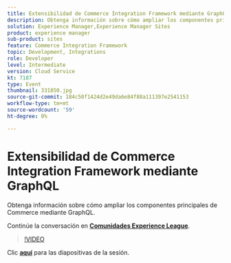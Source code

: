 ```yaml
---
title: Extensibilidad de Commerce Integration Framework mediante GraphQL
description: Obtenga información sobre cómo ampliar los componentes principales de Commerce mediante GraphQL. Esta sesión se entregó como parte del evento de contenido de Adobe Developers Live.
solution: Experience Manager,Experience Manager Sites
product: experience manager
sub-product: sites
feature: Commerce Integration Framework
topic: Development, Integrations
role: Developer
level: Intermediate
version: Cloud Service
kt: 7187
type: Event
thumbnail: 331850.jpg
source-git-commit: 184c50f1424d2e49da6e84f88a111397e2541153
workflow-type: tm+mt
source-wordcount: '59'
ht-degree: 0%

---
```



# Extensibilidad de Commerce Integration Framework mediante GraphQL

Obtenga información sobre cómo ampliar los componentes principales de Commerce mediante GraphQL.

Continúe la conversación en **[Comunidades Experience League](http://adobe.ly/36Yd3v6)**.

>[!VIDEO](https://video.tv.adobe.com/v/331850/?quality=12&learn=on&hidetitle=true)

Clic **[aquí](/help/adobe-developers-live/assets/cif-extensibility-graphql.pdf)** para las diapositivas de la sesión.
